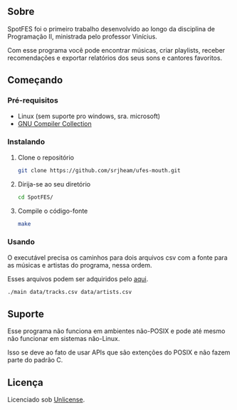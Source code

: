 
## Sobre

SpotFES foi o primeiro trabalho desenvolvido ao longo da disciplina de Programação II, ministrada pelo professor Vinícius.

Com esse programa você pode encontrar músicas, criar playlists, receber recomendações e exportar relatórios dos seus sons e cantores favoritos.

## Começando

### Pré-requisitos

- Linux (sem suporte pro windows, sra. microsoft)
- [GNU Compiler Collection](https://gcc.gnu.org/)

### Instalando

1. Clone o repositório

    ```sh
    git clone https://github.com/srjheam/ufes-mouth.git
    ```

2. Dirija-se ao seu diretório

    ```sh
    cd SpotFES/
    ```

3. Compile o código-fonte

    ```sh
    make
    ```

### Usando

O executável precisa os caminhos para dois arquivos csv com a fonte para as músicas e artistas do programa, nessa ordem.

Esses arquivos podem ser adquiridos pelo [aqui](https://www.kaggle.com/datasets/yamaerenay/spotify-dataset-19212020-600k-tracks).

```sh
./main data/tracks.csv data/artists.csv
```

## Suporte

Esse programa não funciona em ambientes não-POSIX e pode até mesmo não funcionar em sistemas não-Linux.

Isso se deve ao fato de usar APIs que são extenções do POSIX e não fazem parte do padrão C.

## Licença

Licenciado sob [Unlicense](./LICENSE).
